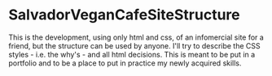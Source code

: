 # SalvadorVeganCafeSiteStructure
 This is the development, using only html and css, of an infomercial site for a friend, but the structure can be used by anyone. I'll try to describe the CSS styles - i.e. the why's - and all html decisions. This is meant to be put in a portfolio and to be a place to put in practice my newly acquired skills.
